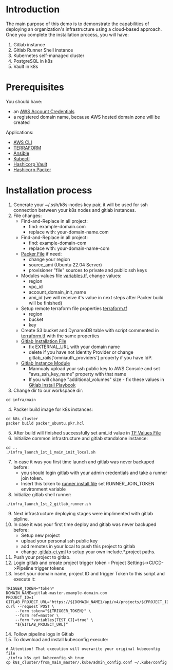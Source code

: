 # Introduction
The main purpose of this demo is to demonstrate the capabilities of deploying an organization's infrastructure using a cloud-based approach.
Once you complete the installation process, you will have:
1. Gitlab instance
2. Gitlab Runner Shell instance
3. Kubernetes self-managed cluster
4. PostgreSQL in k8s
5. Vault in k8s

# Prerequisites
You should have:
* an [AWS Account Credentials](https://docs.aws.amazon.com/cli/v1/userguide/cli-configure-files.html)
* a registered domain name, because AWS hosted domain zone will be created

Applications:
* [AWS CLI](https://docs.aws.amazon.com/cli/latest/userguide/getting-started-install.html)
* [TERRAFORM](https://developer.hashicorp.com/terraform/tutorials/aws-get-started/install-cli)
* [Ansible](https://docs.ansible.com/ansible/latest/installation_guide/intro_installation.html)
* [Kubectl](https://kubernetes.io/docs/tasks/tools/#kubectl)
* [Hashicorp Vault](https://developer.hashicorp.com/vault/install?product_intent=vault)
* [Hashicorp Packer](https://developer.hashicorp.com/packer/install?product_intent=packer)

# Installation process
1. Generate your ~/.ssh/k8s-nodes key pair, it will be used for ssh connection between your k8s nodes and gitlab instances.
2. File changes:
   * Find-and-Replace in all project:
     * find: example-domain.com
     * replace with: your-domain-name.com
   * Find-and-Replace in all project:
     * find: example-domain-com
     * replace with: your-domain-name-com
   * [Packer File](infra/main/k8s_cluster/packer_ubuntu.pkr.hcl) if need:
     * change your region
     * source_ami (Ubuntu 22.04 Server)
     * provisioner "file" sources to private and public ssh keys
   * Modules values file [variables.tf](infra/main/variables.tf), change values:
     * region
     * vpc_id
     * account_domain_init_name
     * ami_id (we will receive it's value in next steps after Packer build will be finished)
   * Setup remote terraform file properties [terraform.tf](infra/main/terraform.tf)
     * region
     * bucket
     * key
   * Create S3 bucket and DynamoDB table with script commented in [terraform.tf](infra/main/terraform.tf) with the same properties
   * [Gitlab Installation File](infra/main/gitlab-master/scripts/2_gitlab_install.sh)
      * fix EXTERNAL_URL with your domain name
      * delete if you have not Identity Provider or change gitlab_rails['omniauth_providers'] property if you have IdP.
   * [Gitlab Instance Module](infra/main/4_ec2_instance_gitlab.tf)
      * Mannualy upload your ssh public key to AWS Console and set "aws_ssh_key_name" property with that name
      * If you will change "additional_volumes" size - fix these values in [Gitlab Install Playbook](infra/main/gitlab-master/playbook_gitlab_apply_restore.yaml)
3. Change dir to our workspace dir:
```shell
cd infra/main
```
4. Packer build image for k8s instances:
```shell
cd k8s_cluster
packer build packer_ubuntu.pkr.hcl
```
5. After build will finished successfully set ami_id value in [TF Values File](infra/main/variables.tf)
6. Initialize common infrastructure and gitlab standalone instance:
```shell
cd ..
./infra_launch_1st_1_main_init_local.sh
```
7. In case it was you first time launch and gitlab was never backuped before:
   * you should login gitlab with your admin credentials and take a runner join token.
   * Insert this token to [runner install file](infra/main/gitlab-master-runner/scripts/3_link_runner_with_gitlab.sh) 
set RUNNER_JOIN_TOKEN environment variable
8. Initialize gitlab shell runner:
```shell
./infra_launch_1st_2_gitlab_runner.sh
```
9. Next infrastructure deploying stages were implimented with gitlab pipline.
10. In case it was your first time deploy and gitlab was never backuped before:
    * Setup new project
    * upload your personal ssh public key
    * add remotes in your local to push this project to gitlab
    * change [.gitlab-ci.yml](.gitlab-ci.yml) to setup your own include.*.project paths.
11. Push your project to gitlab.
12. Login gitlab and create project trigger token - Project Settings->CI/CD->Pipeline trigger tokens
13. Insert your domain name, project ID and trigger Token to this script and execute it:
```shell
TRIGGER_TOKEN=*token*
DOMAIN_NAME=gitlab-master.example-domain.com
PROJECT_ID=1
GITLAB_PROJECT_URL="https://${DOMAIN_NAME}/api/v4/projects/${PROJECT_ID}/trigger/pipeline"
curl --request POST \
    --form token="${TRIGGER_TOKEN}" \
    --form ref=master \
    --form "variables[TEST_CI]=true" \
    "${GITLAB_PROJECT_URL}"
```
14. Follow pipeline logs in Gitlab
15. To download and install kubeconfig execute:
```shell
# Attention! That execution will overwrite your original kubeconfig file
./infra_k8s_get_kubeconfig.sh true
cp k8s_cluster/from_main_master/.kube/admin_config.conf ~/.kube/config
```

